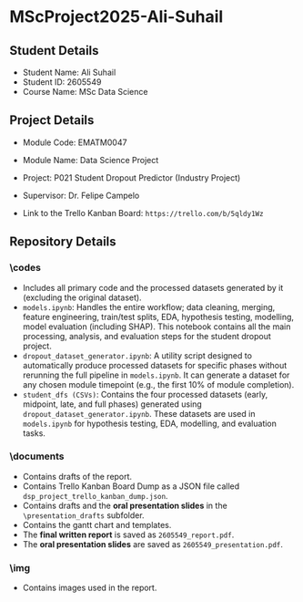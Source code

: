 # MScProject2025-Ali-Suhail

## Student Details

* Student Name: Ali Suhail
* Student ID: 2605549
* Course Name: MSc Data Science

## Project Details

* Module Code: EMATM0047
* Module Name: Data Science Project
* Project: P021 Student Dropout Predictor (Industry Project)
* Supervisor: Dr. Felipe Campelo

* Link to the Trello Kanban Board: `https://trello.com/b/5qldy1Wz`

## Repository Details

### **\codes**
* Includes all primary code and the processed datasets generated by it (excluding the original dataset).
* `models.ipynb`: Handles the entire workflow; data cleaning, merging, feature engineering, train/test splits, EDA, hypothesis testing, modelling, model evaluation (including SHAP). This notebook contains all the main processing, analysis, and evaluation steps for the student dropout project.
* `dropout_dataset_generator.ipynb`: A utility script designed to automatically produce processed datasets for specific phases without rerunning the full pipeline in `models.ipynb`. It can generate a dataset for any chosen module timepoint (e.g., the first 10% of module completion).
* `student_dfs (CSVs)`: Contains the four processed datasets (early, midpoint, late, and full phases) generated using `dropout_dataset_generator.ipynb`. These datasets are used in `models.ipynb` for hypothesis testing, EDA, modelling, and evaluation tasks.

### **\documents**
- Contains drafts of the report.
- Contains Trello Kanban Board Dump as a JSON file called `dsp_project_trello_kanban_dump.json`.
- Contains drafts and the **oral presentation slides** in the `\presentation_drafts` subfolder.
- Contains the gantt chart and templates.
- The **final written report** is saved as `2605549_report.pdf`.
- The **oral presentation slides** are saved as `2605549_presentation.pdf`.

### **\img**
- Contains images used in the report.